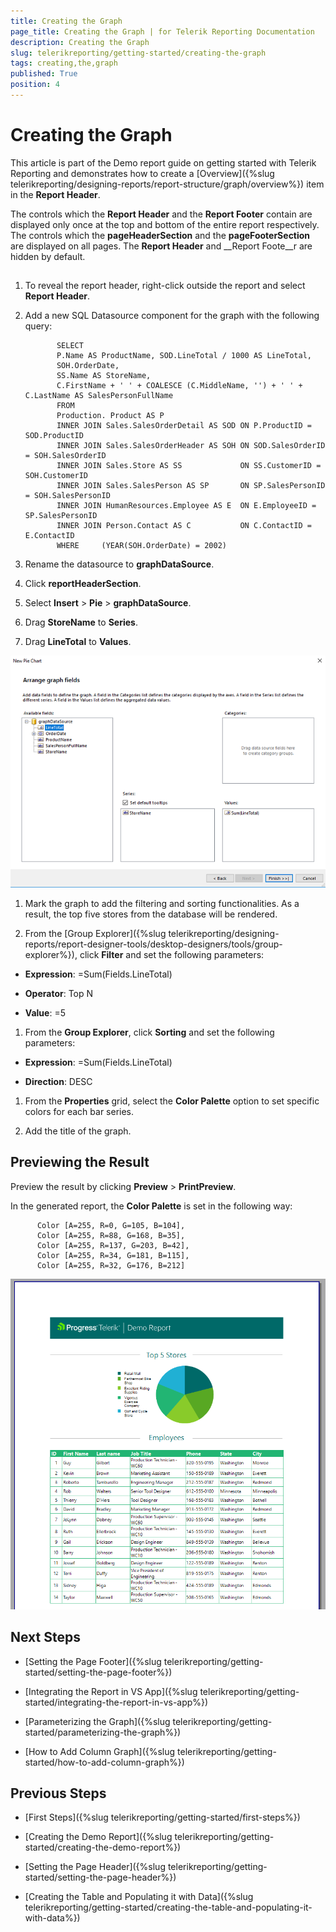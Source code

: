 ```yaml
---
title: Creating the Graph
page_title: Creating the Graph | for Telerik Reporting Documentation
description: Creating the Graph
slug: telerikreporting/getting-started/creating-the-graph
tags: creating,the,graph
published: True
position: 4
---
```


# Creating the Graph



This article is part of the Demo report guide on getting started with Telerik Reporting and demonstrates
        how to create a [Overview]({%slug telerikreporting/designing-reports/report-structure/graph/overview%}) item in the __Report Header__.
      

The controls which the __Report Header__ and the __Report Footer__ contain are displayed only once at the top and bottom
        of the entire report respectively. The controls which the __pageHeaderSection__ and the __pageFooterSection__ are displayed on all pages.
        The __Report Header__ and __Report Foote__r are hidden by default.
      

## 

1. To reveal the report header, right-click outside the report and select __Report Header__.
            

1. Add a new SQL Datasource component for the graph with the following query:
            

	
              SELECT
              P.Name AS ProductName, SOD.LineTotal / 1000 AS LineTotal,
              SOH.OrderDate,
              SS.Name AS StoreName,
              C.FirstName + ' ' + COALESCE (C.MiddleName, '') + ' ' + C.LastName AS SalesPersonFullName
              FROM
              Production. Product AS P
              INNER JOIN Sales.SalesOrderDetail AS SOD ON P.ProductID = SOD.ProductID
              INNER JOIN Sales.SalesOrderHeader AS SOH ON SOD.SalesOrderID = SOH.SalesOrderID
              INNER JOIN Sales.Store AS SS             ON SS.CustomerID = SOH.CustomerID
              INNER JOIN Sales.SalesPerson AS SP       ON SP.SalesPersonID = SOH.SalesPersonID
              INNER JOIN HumanResources.Employee AS E  ON E.EmployeeID = SP.SalesPersonID
              INNER JOIN Person.Contact AS C           ON C.ContactID = E.ContactID
              WHERE     (YEAR(SOH.OrderDate) = 2002)
            



1. Rename the datasource to __graphDataSource__.
            

1. Click __reportHeaderSection__.
            

1. Select __Insert__ > __Pie__ > __graphDataSource__.
            

1. Drag __StoreName__ to __Series__.
            

1. Drag __LineTotal__ to __Values__.
              
  ![Pie](images/Pie.PNG)

1. Mark the graph to add the filtering and sorting functionalities. As a result, the top five stores from the database will be rendered.
            

1. From the  [Group Explorer]({%slug telerikreporting/designing-reports/report-designer-tools/desktop-designers/tools/group-explorer%}), click __Filter__ and set the following parameters:
            

* __Expression__: =Sum(Fields.LineTotal)

* __Operator__: Top N

* __Value__: =5

1. From the __Group Explorer__, click __Sorting__ and set the following parameters:
            

* __Expression__: =Sum(Fields.LineTotal)

* __Direction__:  DESC

1. From the __Properties__ grid, select the __Color Palette__ option to set specific colors for each bar series.
            

1. Add the title of the graph.
            

## Previewing the Result

Preview the result by clicking __Preview__ > __PrintPreview__.
        

In the generated report, the __Color Palette__ is set in the following way:
        

	
          Color [A=255, R=0, G=105, B=104],
          Color [A=255, R=88, G=168, B=35],
          Color [A=255, R=137, G=203, B=42],
          Color [A=255, R=34, G=181, B=115],
          Color [A=255, R=32, G=176, B=212]
        

  
  ![Report With Graph](images/ReportWithGraph.PNG)

## Next Steps

* [Setting the Page Footer]({%slug telerikreporting/getting-started/setting-the-page-footer%})

* [Integrating the Report in VS App]({%slug telerikreporting/getting-started/integrating-the-report-in-vs-app%})

* [Parameterizing the Graph]({%slug telerikreporting/getting-started/parameterizing-the-graph%})

* [How to Add Column Graph]({%slug telerikreporting/getting-started/how-to-add-column-graph%})

## Previous Steps

* [First Steps]({%slug telerikreporting/getting-started/first-steps%})

* [Creating the Demo Report]({%slug telerikreporting/getting-started/creating-the-demo-report%})

* [Setting the Page Header]({%slug telerikreporting/getting-started/setting-the-page-header%})

* [Creating the Table and Populating it with Data]({%slug telerikreporting/getting-started/creating-the-table-and-populating-it-with-data%})
